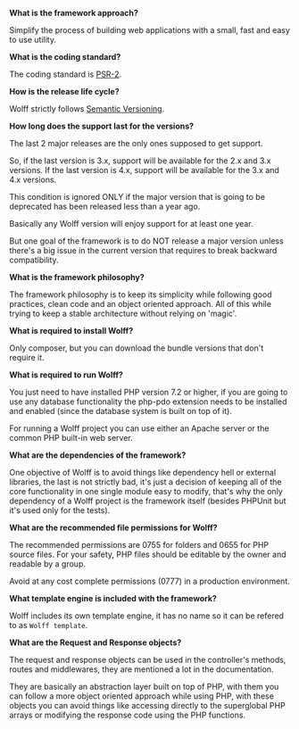 **What is the framework approach?**

Simplify the process of building web applications with a small, fast and easy to use utility.

**What is the coding standard?**

The coding standard is [PSR-2](https://www.php-fig.org/psr/psr-2/).

**How is the release life cycle?**

Wolff strictly follows [Semantic Versioning](https://semver.org).

**How long does the support last for the versions?**

The last 2 major releases are the only ones supposed to get support.

So, if the last version is 3.x, support will be available for the 2.x and 3.x versions. If the last version is 4.x, support will be available for the 3.x and 4.x versions.

This condition is ignored ONLY if the major version that is going to be deprecated has been released less than a year ago. 

Basically any Wolff version will enjoy support for at least one year. 

But one goal of the framework is to do NOT release a major version unless there's a big issue in the current version that requires to break backward compatibility.

**What is the framework philosophy?**

The framework philosophy is to keep its simplicity while following good practices, clean code and an object oriented approach. All of this while trying to keep a stable architecture without relying on 'magic'.

**What is required to install Wolff?**

Only composer, but you can download the bundle versions that don't require it.

**What is required to run Wolff?**

You just need to have installed PHP version 7.2 or higher, if you are going to use any database functionality the php-pdo extension needs to be installed and enabled (since the database system is built on top of it). 

For running a Wolff project you can use either an Apache server or the common PHP built-in web server.

**What are the dependencies of the framework?**

One objective of Wolff is to avoid things like dependency hell or external libraries, the last is not strictly bad, it's just a decision of keeping all of the core functionality in one single module easy to modify, that's why the only dependency of a Wolff project is the framework itself (besides PHPUnit but it's used only for the tests).

**What are the recommended file permissions for Wolff?**

The recommended permissions are 0755 for folders and 0655 for PHP source files. For your safety, PHP files should be editable by the owner and readable by a group.

Avoid at any cost complete permissions (0777) in a production environment.

**What template engine is included with the framework?**

Wolff includes its own template engine, it has no name so it can be refered to as `Wolff template`.

**What are the Request and Response objects?**

The request and response objects can be used in the controller's methods, routes and middlewares, they are mentioned a lot in the documentation.

They are basically an abstraction layer built on top of PHP, with them you can follow a more object oriented approach while using PHP, with these objects you can avoid things like accessing directly to the superglobal PHP arrays or modifying the response code using the PHP functions.
